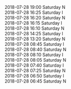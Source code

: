 2018-07-28 19:00 Saturday  N  
2018-07-28 16:25 Saturday  I  
2018-07-28 16:20 Saturday  N  
2018-07-28 16:15 Saturday  I  
2018-07-28 16:10 Saturday  N  
2018-07-28 14:25 Saturday  I  
2018-07-28 13:20 Saturday  N  
2018-07-28 08:45 Saturday  I  
2018-07-28 08:40 Saturday  N  
2018-07-28 08:10 Saturday  I  
2018-07-28 08:05 Saturday  N  
2018-07-28 07:40 Saturday  I  
2018-07-28 07:25 Saturday  N  
2018-07-28 06:50 Saturday  I  
2018-07-28 06:45 Saturday  N  
